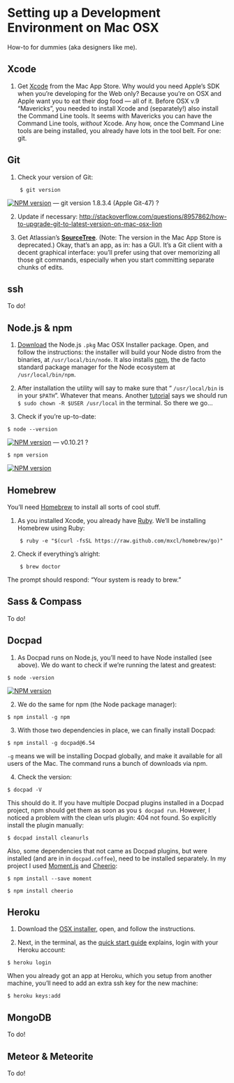 # Setting up a Development Environment on Mac OSX

How-to for dummies (aka designers like me).


## Xcode

1. Get [Xcode](https://developer.apple.com/xcode/) from the Mac App Store.
Why would you need Apple’s SDK when you’re developing for the Web only? Because you’re on OSX and Apple want you to eat their dog food — all of it. Before OSX v.9 “Mavericks”, you needed to install Xcode and (separately!) also install the Command Line tools. It seems with Mavericks you can have the Command Line tools, _without_ Xcode. Any how, once the Command Line tools are being installed, you already have lots in the tool belt. For one: git.


## Git

1. Check your version of Git:
```Batchfile
	$ git version
```
[![NPM version](https://badge.fury.io/js/git@2x.png)](http://badge.fury.io/js/git) — git version 1.8.3.4 (Apple Git-47) ?

2. Update if necessary:
http://stackoverflow.com/questions/8957862/how-to-upgrade-git-to-latest-version-on-mac-osx-lion

3. Get Atlassian’s **[SourceTree](http://www.sourcetreeapp.com/)**. (Note: The version in the Mac App Store is deprecated.) Okay, that’s an app, as in: has a GUI. It’s a Git client with a decent graphical interface: you’ll prefer using that over memorizing all those git commands, especially when you start committing separate chunks of edits.


## ssh
To do!


## Node.js & npm

1. [Download](http://nodejs.org/download/) the Node.js `.pkg` Mac OSX Installer package. Open, and follow the instructions: the installer will build your Node distro from the binaries, at `/usr/local/bin/node`. It also installs [npm](https://npmjs.org/), the de facto standard package manager for the Node ecosystem at `/usr/local/bin/npm`.

2. After installation the utility will say to make sure that “ `/usr/local/bin` is in your `$PATH`”. Whatever that means. Another [tutorial](http://bevry.me/learn/node-install) says we should run `$ sudo chown -R $USER /usr/local` in the terminal. So there we go…

3. Check if you’re up-to-date:
```Batchfile
$ node --version
```
[![NPM version](https://badge.fury.io/js/node@2x.png)](http://badge.fury.io/js/node) — v0.10.21 ?
```Batchfile
$ npm version
```
[![NPM version](https://badge.fury.io/js/npm@2x.png)](http://badge.fury.io/js/npm)


## Homebrew

You’ll need [Homebrew](http://brew.sh) to install all sorts of cool stuff.

1. As you installed Xcode, you already have [Ruby](https://www.ruby-lang.org/en/). We’ll be installing Homebrew using Ruby:
```Batchfile
	$ ruby -e "$(curl -fsSL https://raw.github.com/mxcl/homebrew/go)"
```

2. Check if everything’s alright:
```Batchfile
	$ brew doctor
```
The prompt should respond: “Your system is ready to brew.”


## Sass & Compass
To do!


## Docpad

1. As Docpad runs on Node.js, you’ll need to have Node installed (see above). We do want to check if we’re running the latest and greatest:
```Batchfile
$ node -version
```
[![NPM version](https://badge.fury.io/js/docpad@2x.png)](http://badge.fury.io/js/docpad)


2. We do the same for npm (the Node package manager):
```Batchfile
$ npm install -g npm
``` 

3. With those two dependencies in place, we can finally install Docpad:
```Batchfile
$ npm install -g docpad@6.54
``` 
`-g` means we will be installing Docpad globally, and make it available for all users of the Mac. The command runs a bunch of downloads via npm.

4. Check the version:
```Batchfile
$ docpad -V
```
This should do it. If you have multiple Docpad plugins installed in a Docpad project, npm should get them as soon as you `$ docpad run`. However, I noticed a problem with the clean urls plugin: 404 not found. So explicitly install the plugin manually:
```Batchfile
$ docpad install cleanurls
```
Also, some dependencies that not came as Docpad plugins, but were installed (and are in in `docpad.coffee`), need to be installed separately. In my project I used [Moment.js](http://momentjs.com/) and [Cheerio](https://github.com/MatthewMueller/cheerio):
```Batchfile
$ npm install --save moment
```
```Batchfile
$ npm install cheerio
```

## Heroku

1. Download the [OSX installer](https://toolbelt.heroku.com/), open, and follow the instructions.

2. Next, in the terminal, as the [quick start guide](https://devcenter.heroku.com/articles/quickstart) explains, login with your Heroku account:
```Batchfile
$ heroku login
```
When you already got an app at Heroku, which you setup from another machine, you’ll need to add an extra ssh key for the new machine:
```Batchfile
$ heroku keys:add
```

## MongoDB
To do!

## Meteor & Meteorite
To do!

